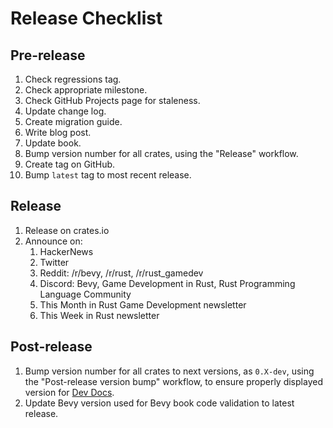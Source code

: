 # Release Checklist

## Pre-release

1. Check regressions tag.
2. Check appropriate milestone.
3. Check GitHub Projects page for staleness.
4. Update change log.
5. Create migration guide.
6. Write blog post.
7. Update book.
8. Bump version number for all crates, using the "Release" workflow.
9. Create tag on GitHub.
10. Bump `latest` tag to most recent release.

## Release

1. Release on crates.io
2. Announce on:
    1. HackerNews
    2. Twitter
    3. Reddit: /r/bevy, /r/rust, /r/rust_gamedev
    4. Discord: Bevy, Game Development in Rust, Rust Programming Language Community
    5. This Month in Rust Game Development newsletter
    6. This Week in Rust newsletter

## Post-release

1. Bump version number for all crates to next versions, as `0.X-dev`, using the "Post-release version bump" workflow, to ensure properly displayed version for [Dev Docs](https://dev-docs.bevyengine.org/bevy/index.html).
2. Update Bevy version used for Bevy book code validation to latest release.
